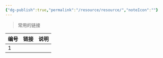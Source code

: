 ```yaml
---
{"dg-publish":true,"permalink":"/resource/resource/","noteIcon":""}
---
```



> 常用的链接

| 编号  | 链接  | 说明  |
| --- | --- | --- |
| 1   |     |     |


